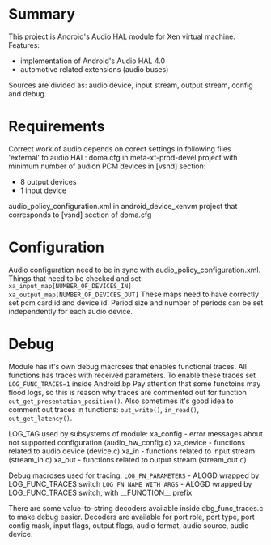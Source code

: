 Summary
=======
This project is Android's Audio HAL module for Xen virtual machine.
Features:
- implementation of Android's Audio HAL 4.0
- automotive related extensions (audio buses)

Sources are divided as: audio device, input stream, output stream, config and debug.

Requirements
============
Correct work of audio depends on corect settings in following files 'external' to audio HAL:
doma.cfg in meta-xt-prod-devel project with minimum number of audion PCM devices in [vsnd] section:
- 8 output devices
- 1 input device

audio_policy_configuration.xml in android_device_xenvm project that corresponds to [vsnd] section of doma.cfg

Configuration
=============
Audio configuration need to be in sync with audio_policy_configuration.xml.
Things that need to be checked and set:
```xa_input_map[NUMBER_OF_DEVICES_IN]```
```xa_output_map[NUMBER_OF_DEVICES_OUT]```
These maps need to have correctly set pcm card id and device id.
Period size and number of periods can be set independently for each audio device.

Debug
=====
Module has it's own debug macroses that enables functional traces.
All functions has traces with received parameters.
To enable these traces set ```LOG_FUNC_TRACES=1``` inside Android.bp
Pay attention that some functoins may flood logs, so this is reason why traces are commented out for function ```out_get_presentation_position()```. Also sometimes it's good idea to comment out traces in functions: ```out_write()```, ```in_read()```, ```out_get_latency()```.

LOG_TAG used by subsystems of module:
xa_config - error messages about not supported configuration (audio_hw_config.c)
xa_device - functions related to audio device (device.c)
xa_in - functions related to input stream (stream_in.c)
xa_out - functions related to output stream (stream_out.c)

Debug macroses used for tracing:
```LOG_FN_PARAMETERS``` - ALOGD wrapped by LOG_FUNC_TRACES switch
```LOG_FN_NAME_WITH_ARGS``` - ALOGD wrapped by LOG_FUNC_TRACES switch, with \_\_FUNCTION\_\_ prefix

There are some value-to-string decoders available inside dbg_func_traces.c to make debug easier.
Decoders are available for port role, port type, port config mask, input flags, output flags, audio format, audio source, audio device.

